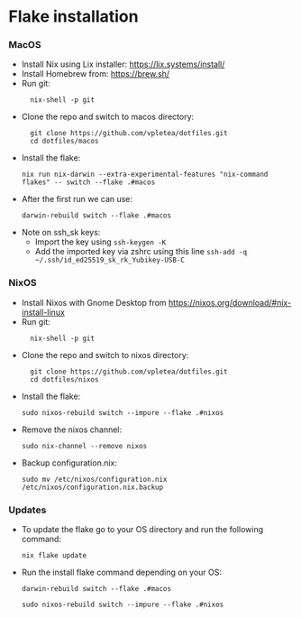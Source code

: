 # Flake installation
### MacOS
- Install Nix using Lix installer: https://lix.systems/install/
- Install Homebrew from:  https://brew.sh/
- Run git:
  ```
    nix-shell -p git
  ```
- Clone the repo and switch to macos directory:
  ```
    git clone https://github.com/vpletea/dotfiles.git
    cd dotfiles/macos
  ```
- Install the flake:
  ```
  nix run nix-darwin --extra-experimental-features "nix-command flakes" -- switch --flake .#macos
  ```
- After the first run we can use:
  ```
  darwin-rebuild switch --flake .#macos
  ```
- Note on ssh_sk keys:
    - Import the key using ``` ssh-keygen -K ```
    - Add the imported key via zshrc using this line ``` ssh-add -q ~/.ssh/id_ed25519_sk_rk_Yubikey-USB-C ```


### NixOS
- Install Nixos with Gnome Desktop from https://nixos.org/download/#nix-install-linux
- Run git:
  ```
    nix-shell -p git
  ```
- Clone the repo and switch to nixos directory:
  ```
    git clone https://github.com/vpletea/dotfiles.git
    cd dotfiles/nixos
  ```
- Install the flake:
  ```
  sudo nixos-rebuild switch --impure --flake .#nixos
- Remove the nixos channel:
  ```
  sudo nix-channel --remove nixos
  ```
- Backup configuration.nix:
  ```
  sudo mv /etc/nixos/configuration.nix /etc/nixos/configuration.nix.backup
  ```

### Updates
- To update the flake go to your OS directory and run the following command:
  ```
  nix flake update
  ```
- Run the install flake command depending on your OS:
  ```
  darwin-rebuild switch --flake .#macos
  ```
  ```
  sudo nixos-rebuild switch --impure --flake .#nixos
  ```
